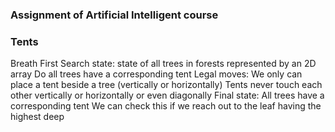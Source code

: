 ### Assignment of Artificial Intelligent course

### Tents
Breath First Search
state: state of all trees in forests represented by an 2D array
Do all trees have a corresponding tent
Legal moves: We only can place a tent beside a tree (vertically or horizontally)
Tents never touch each other vertically or horizontally or even diagonally
Final state: All trees have a corresponding tent
We can check this if we reach out to the leaf having the highest deep
